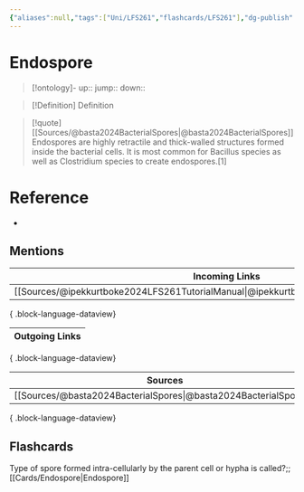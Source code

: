 ```yaml
---
{"aliases":null,"tags":["Uni/LFS261","flashcards/LFS261"],"dg-publish":true,"permalink":"/cards/endospore/","dgPassFrontmatter":true}
---
```


# Endospore

> [!ontology]-
> up:: 
> jump:: 
> down:: 

> [!Definition] Definition
> 

> [!quote] [[Sources/@basta2024BacterialSpores\|@basta2024BacterialSpores]]
> Endospores are highly retractile and thick-walled structures formed inside the bacterial cells. It is most common for Bacillus species as well as Clostridium species to create endospores.[1]

# Reference
- 

## Mentions
| Incoming Links                                                                              |
| ------------------------------------------------------------------------------------------- |
| [[Sources/@ipekkurtboke2024LFS261TutorialManual\|@ipekkurtboke2024LFS261TutorialManual]] |

{ .block-language-dataview}

| Outgoing Links |
| -------------- |

{ .block-language-dataview}

| Sources                                                             |
| ------------------------------------------------------------------- |
| [[Sources/@basta2024BacterialSpores\|@basta2024BacterialSpores]] |

{ .block-language-dataview}

## Flashcards 

Type of spore formed intra-cellularly by the parent cell or hypha is called?;;[[Cards/Endospore\|Endospore]]